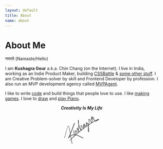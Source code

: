```yaml
---
layout: default
title: About
name: about
---
```


<h1 class="post__title">About Me</h1>

<div class="container container--small">

<!-- <img width="250px" src="/images/me4.jpg"> -->

नमस्ते (Namaste/Hello)

I am <strong>Kushagra Gour</strong> a.k.a. Chin Chang (on the Internet). I live in India, working as an Indie Product Maker, building [CSSBattle](https://cssbattle.dev) & [some other stuff](/lab/). I am Creative Problem-solver by skill and Frontend Developer by profession. I also run an MVP development agency called [MVPAgent](https://mvpagent.dev).

I like to write [code](https://github.com/chinchang) and build things that people love to use. I like [making games](/games). I love to [draw](https://www.instagram.com/p/CYdP0GRP28d/) and [play Piano](https://www.youtube.com/watch?v=mso-9k2g_j8).

<div style="text-align: center;"><em><strong>Creativity Is My Life</strong></em></div>

<p style="display: flex; justify-content: center">
  <img
    height="100"
    src="/images/signature.jpg"
    style="mix-blend-mode: exclusion; filter:invert(100%)"
  />
</p>

</div>
